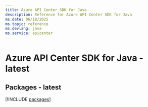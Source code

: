 ```yaml
---
title: Azure API Center SDK for Java
description: Reference for Azure API Center SDK for Java
ms.date: 06/18/2025
ms.topic: reference
ms.devlang: java
ms.service: apicenter
---
```

# Azure API Center SDK for Java - latest
## Packages - latest
[!INCLUDE [packages](api-center-index.md)]